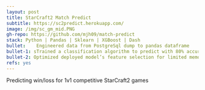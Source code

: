 ```yaml
---
layout: post
title: StarCraft2 Match Predict
subtitle: https://sc2predict.herokuapp.com/
image: /img/sc_gm_mid.PNG
gh-repo: https://github.com/mjh09/match-predict
stack: Python | Pandas | Sklearn | XGBoost | Dash
bullet:    Engineered data from PostgreSql dump to pandas dataframe
bullet-1: sTrained a classification algorithm to predict with 80% accuracy on test data; up 20% from naive baseline
bullet-2: Optimized deployed model’s feature selection for limited memory and performance
refs: yes
---
```

Predicting win/loss for 1v1 competitive StarCraft2 games
